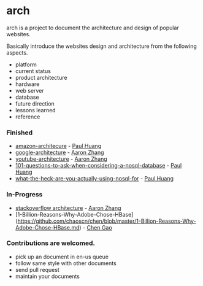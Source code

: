 # arch

arch is a project to document the architecture and design of popular websites.

Basically introduce the websites design and architecture from the following aspects.  
- platform
- current status
- product architecture
- hardware
- web server
- database
- future direction
- lessons learned
- reference

### Finished
- [amazon-architecure](https://github.com/aaronz/arch/blob/master/doc/zh-cn/amazon-architecure.markdown) - [Paul Huang](https://github.com/rainbow494)
- [google-architecture](https://github.com/aaronz/arch/blob/master/doc/zh-cn/google-architecture.markdown) - [Aaron Zhang](https://github.com/aaronz)
- [youtube-architecture](https://github.com/aaronz/arch/blob/master/doc/zh-cn/youtube-architecture.markdown) - [Aaron Zhang](https://github.com/aaronz)
- [101-questions-to-ask-when-considering-a-nosql-database](https://github.com/aaronz/arch/blob/master/doc/zh-cn/101-questions-to-ask-when-considering-a-nosql-database.markdown) - [Paul Huang](https://github.com/rainbow494)
- [what-the-heck-are-you-actually-using-nosql-for](https://github.com/aaronz/arch/blob/master/doc/zh-cn/what-the-heck-are-you-actually-using-nosql-for.markdown) - [Paul Huang](https://github.com/rainbow494)

### In-Progress
- [stackoverflow architecture](https://github.com/aaronz/arch/blob/master/doc/en-us/stack-overflow-architecture.markdown) - [Aaron Zhang](https://github.com/aaronz)
- [1-Billion-Reasons-Why-Adobe-Chose-HBase] (https://github.com/chaoscn/chen/blob/master/1-Billion-Reasons-Why-Adobe-Chose-HBase.md) - [Chen Gao](https://github.com/chaoscn)

### Contributions are welcomed.   
- pick up an document in en-us queue
- follow same style with other documents
- send pull request
- maintain your documents
